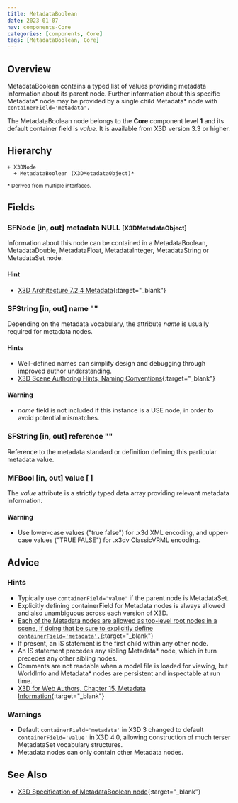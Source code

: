 ```yaml
---
title: MetadataBoolean
date: 2023-01-07
nav: components-Core
categories: [components, Core]
tags: [MetadataBoolean, Core]
---
```

<style>
.post h3 {
  word-spacing: 0.2em;
}
</style>

## Overview

MetadataBoolean contains a typed list of values providing metadata information about its parent node. Further information about this specific Metadata* node may be provided by a single child Metadata* node with `containerField='metadata'.`

The MetadataBoolean node belongs to the **Core** component level **1** and its default container field is *value.* It is available from X3D version 3.3 or higher.

## Hierarchy

```
+ X3DNode
  + MetadataBoolean (X3DMetadataObject)*
```

<small>\* Derived from multiple interfaces.</small>

## Fields

### SFNode [in, out] **metadata** NULL <small>[X3DMetadataObject]</small>

Information about this node can be contained in a MetadataBoolean, MetadataDouble, MetadataFloat, MetadataInteger, MetadataString or MetadataSet node.

#### Hint

- [X3D Architecture 7.2.4 Metadata](https://www.web3d.org/specifications/X3Dv4Draft/ISO-IEC19775-1v4-IS.proof//Part01/components/core.html#Metadata){:target="_blank"}

### SFString [in, out] **name** ""

Depending on the metadata vocabulary, the attribute *name* is usually required for metadata nodes.

#### Hints

- Well-defined names can simplify design and debugging through improved author understanding.
- [X3D Scene Authoring Hints, Naming Conventions](https://www.web3d.org/x3d/content/examples/X3dSceneAuthoringHints.html#NamingConventions){:target="_blank"}

#### Warning

- *name* field is not included if this instance is a USE node, in order to avoid potential mismatches.

### SFString [in, out] **reference** ""

Reference to the metadata standard or definition defining this particular metadata value.

### MFBool [in, out] **value** [ ]

The *value* attribute is a strictly typed data array providing relevant metadata information.

#### Warning

- Use lower-case values ("true false") for .x3d XML encoding, and upper-case values ("TRUE FALSE") for .x3dv ClassicVRML encoding.

## Advice

### Hints

- Typically use `containerField='value'` if the parent node is MetadataSet.
- Explicitly defining containerField for Metadata nodes is always allowed and also unambiguous across each version of X3D.
- [Each of the Metadata nodes are allowed as top-level root nodes in a scene, if doing that be sure to explicitly define `containerField='metadata'.`](https://www.web3d.org/specifications/X3Dv4Draft/ISO-IEC19775-1v4-DIS/Part01/concepts.html#Rootnodes){:target="_blank"}
- If present, an IS statement is the first child within any other node.
- An IS statement precedes any sibling Metadata* node, which in turn precedes any other sibling nodes.
- Comments are not readable when a model file is loaded for viewing, but WorldInfo and Metadata* nodes are persistent and inspectable at run time.
- [X3D for Web Authors, Chapter 15, Metadata Information](https://www.web3d.org/x3d/content/examples/X3dForWebAuthors/Chapter15-Metadata/Chapter15-MetadataInformation.html){:target="_blank"}

### Warnings

- Default `containerField='metadata'` in X3D 3 changed to default `containerField='value'` in X3D 4.0, allowing construction of much terser MetadataSet vocabulary structures.
- Metadata nodes can only contain other Metadata nodes.

## See Also

- [X3D Specification of MetadataBoolean node](https://www.web3d.org/documents/specifications/19775-1/V4.0/Part01/components/core.html#MetadataBoolean){:target="_blank"}
